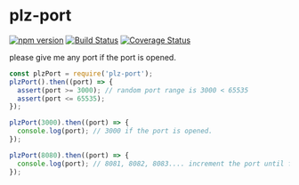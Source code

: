 plz-port
============
[![npm version](https://badge.fury.io/js/plz-port.svg)](https://badge.fury.io/js/plz-port)
[![Build Status](https://travis-ci.org/yosuke-furukawa/plz-port.svg?branch=master)](https://travis-ci.org/yosuke-furukawa/plz-port)
[![Coverage Status](https://coveralls.io/repos/github/yosuke-furukawa/plz-port/badge.svg?branch=master)](https://coveralls.io/github/yosuke-furukawa/plz-port?branch=master)

please give me any port if the port is opened.

```javascript
const plzPort = require('plz-port');
plzPort().then((port) => {
  assert(port >= 3000); // random port range is 3000 < 65535
  assert(port <= 65535);
});

plzPort(3000).then((port) => {
  console.log(port); // 3000 if the port is opened.
});

plzPort(8080).then((port) => {
  console.log(port); // 8081, 8082, 8083.... increment the port until found open port
});
```
